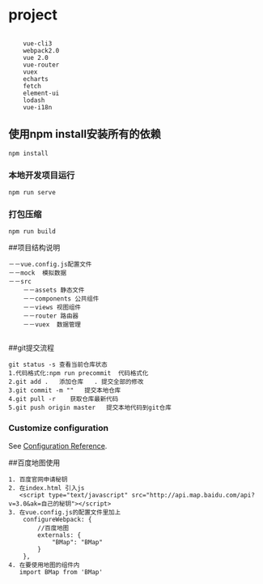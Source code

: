 # project 
```

    vue-cli3
    webpack2.0
    vue 2.0
    vue-router
    vuex
    echarts
    fetch
    element-ui
    lodash
    vue-i18n

```

## 使用npm install安装所有的依赖 
```
npm install
```

### 本地开发项目运行
```
npm run serve 
```

### 打包压缩
```
npm run build
```


##项目结构说明
```
－－vue.config.js配置文件
－－mock  模拟数据
－－src
	－－assets 静态文件
	－－components 公共组件
	－－views 视图组件
	－－router 路由器
	－－vuex  数据管理
			
```
##git提交流程
```
git status -s 查看当前仓库状态
1.代码格式化:npm run precommit  代码格式化
2.git add .   添加仓库   . 提交全部的修改
3.git commit -m ""   提交本地仓库
4.git pull -r    获取仓库最新代码
5.git push origin master   提交本地代码到git仓库

```
### Customize configuration
See [Configuration Reference](https://cli.vuejs.org/config/).

##百度地图使用
```
1. 百度官网申请秘钥
2. 在index.html 引入js 
   <script type="text/javascript" src="http://api.map.baidu.com/api?v=3.0&ak=自己的秘钥"></script>
3. 在vue.config.js的配置文件里加上 
    configureWebpack: {
        //百度地图
        externals: {
            "BMap": "BMap"
        }
    },
4. 在要使用地图的组件内
   import BMap from 'BMap'
```

